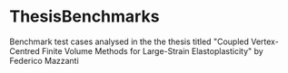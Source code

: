 # ThesisBenchmarks
Benchmark test cases analysed in the the thesis titled "Coupled Vertex-Centred Finite Volume Methods for Large-Strain Elastoplasticity" by Federico Mazzanti
